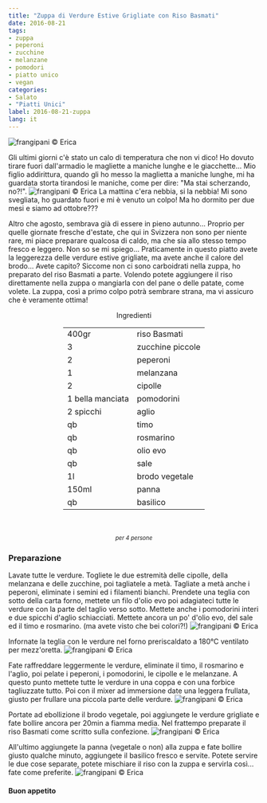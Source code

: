 ```yaml
---
title: "Zuppa di Verdure Estive Grigliate con Riso Basmati"
date: 2016-08-21
tags:
- zuppa
- peperoni
- zucchine
- melanzane
- pomodori
- piatto unico
- vegan
categories:
- Salato
- "Piatti Unici"
label: 2016-08-21-zuppa
lang: it
---
```

![](header.jpg "frangipani © Erica")

Gli ultimi giorni c'è stato un calo di temperatura che non vi dico! Ho dovuto tirare fuori dall'armadio le magliette a maniche lunghe e le giacchette... Mio figlio addirittura, quando gli ho messo la maglietta a maniche lunghe, mi ha guardata storta tirandosi le maniche, come per dire: "Ma stai scherzando, no?!". 
![](nebbia.jpg "frangipani © Erica")
La mattina c'era nebbia, si la nebbia! Mi sono svegliata, ho guardato fuori e mi è venuto un colpo! Ma ho dormito per due mesi e siamo ad ottobre???

Altro che agosto, sembrava già di essere in pieno autunno... Proprio per quelle giornate fresche d'estate, che qui in Svizzera non sono per niente rare, mi piace preparare qualcosa di caldo, ma che sia allo stesso tempo fresco e leggero. Non so se mi spiego... Praticamente in questo piatto avete la leggerezza delle verdure estive grigliate, ma avete anche il calore del brodo... Avete capito? Siccome non ci sono carboidrati nella zuppa, ho preparato del riso Basmati a parte. Volendo potete aggiungere il riso direttamente nella zuppa o mangiarla con del pane o delle patate, come volete. La zuppa, così a primo colpo potrà sembrare strana, ma vi assicuro che è veramente ottima! 

<div id="wrapper" style="text-align: center">
  <div id="yourdiv" style="display: inline-block;">
    <div class="ingredients">
      <div class="ingredients-title">Ingredienti</div>
      <table>
        <tbody>
          </tr>
          <tr>
            <td>400gr</td>
            <td>riso Basmati</td>
          </tr>
          <tr>
            <td>3</td>
            <td>zucchine piccole</td>
          </tr>
          <tr>
            <td>2</td>
            <td>peperoni</td>
          </tr>
          <tr>
            <td>1</td>
            <td>melanzana</td>
          </tr>      
          <tr>
            <td>2</td>
            <td>cipolle</td>
          </tr>
          <tr>
            <td>1 bella manciata</td>
            <td>pomodorini</td>
          </tr>
          <tr>
            <td>2 spicchi</td>
            <td>aglio</td>
          </tr>
          <tr>
            <td>qb</td>
            <td>timo</td>
          </tr>
          <tr>
            <td>qb</td>
            <td>rosmarino</td>
          </tr>
          <tr>
            <td>qb</td>
            <td>olio evo</td>
          </tr>
          <tr>
            <td>qb</td>
            <td>sale</td>
          </tr>
          <tr>
            <td>1l</td>
            <td>brodo vegetale</td>
          </tr>
          <tr>
            <td>150ml</td>
            <td>panna</td>
          </tr>
          <tr>
            <td>qb</td>
            <td>basilico</td>      
          </tr>
        </tbody>
      </table>
      <br></br>
      <i class="pull-right" style="font-size: 80%;">per 4 persone</i>
    </div>
  </div>
</div>


<h3>
  <font color="grey">
    <i class="fa fa-cogs"></i>
  </font> Preparazione
</h3>

Lavate tutte le verdure. Togliete le due estremità delle cipolle, della melanzana e delle zucchine, poi tagliatele a metà. Tagliate a metà anche i peperoni, eliminate i semini ed i filamenti bianchi. Prendete una teglia con sotto della carta forno, mettete un filo d'olio evo poi adagiateci tutte le verdure con la parte del taglio verso sotto. Mettete anche i pomodorini interi e due spicchi d'aglio schiacciati. Mettete ancora un po' d'olio evo, del sale ed il timo e rosmarino. (ma avete visto che bei colori?!)
![](verdure.jpg "frangipani © Erica")

Infornate la teglia con le verdure nel forno preriscaldato a 180°C ventilato per mezz'oretta.
![](verduregrigliate.jpg "frangipani © Erica")

Fate raffreddare leggermente le verdure, eliminate il timo, il rosmarino e l'aglio, poi pelate i peperoni, i pomodorini, le cipolle e le melanzane. A questo punto mettete tutte le verdure in una coppa e con una forbice tagliuzzate tutto. Poi con il mixer ad immersione date una leggera frullata, giusto per frullare una piccola parte delle verdure.
![](verduretagliate.jpg "frangipani © Erica")

Portate ad ebollizione il brodo vegetale, poi aggiungete le verdure grigliate e fate bollire ancora per 20min a fiamma media. Nel frattempo preparate il riso Basmati come scritto sulla confezione.
![](riso.jpg "frangipani © Erica")

All'ultimo aggiungete la panna (vegetale o non) alla zuppa e fate bollire giusto qualche minuto, aggiungete il basilico fresco e servite. Potete servire le due cose separate, potete mischiare il riso con la zuppa e servirla così... fate come preferite.
![](risultato.jpg "frangipani © Erica")


<h4>Buon appetito
  <font color="red">
    <i class="fa fa-smile-o"></i>
  </font>
</h4>
